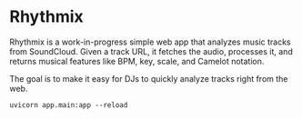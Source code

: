 # Rhythmix

Rhythmix is a work-in-progress simple web app that analyzes music tracks from SoundCloud. Given a track URL, it fetches the audio, processes it, and returns musical features like BPM, key, scale, and Camelot notation.

The goal is to make it easy for DJs to quickly analyze tracks right from the web.

```
uvicorn app.main:app --reload

```
